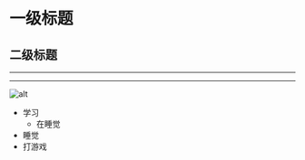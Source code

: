# 一级标题

## 二级标题

----

****

![alt](https://www.baidu.com/img/bd_logo1.png?where=super)

* 学习
  * 在睡觉
* 睡觉
* 打游戏